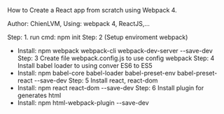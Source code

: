 How to Create a React app from scratch using Webpack 4.

Author: ChienLVM,
Using: webpack 4, ReactJS,...


Step: 1. run cmd: npm init
Step: 2 (Setup enviroment webpack)
- Install: npm webpack webpack-cli webpack-dev-server --save-dev
Step: 3 Create file webpack.config.js to use config webpack
Step: 4 Install babel loader to using conver ES6 to ES5
- Install: npm babel-core babel-loader babel-preset-env babel-preset-react --save-dev
Step: 5 Install react, react-dom
- Install: npm react react-dom --save-dev
Step: 6 Install plugin for generates html
- Install: npm html-webpack-plugin --save-dev
